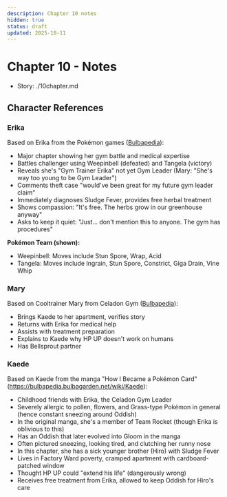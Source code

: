 ```yaml
---
description: Chapter 10 notes
hidden: true
status: draft
updated: 2025-10-11
---
```


# Chapter 10 - Notes

- Story: ./10chapter.md

## Character References

### Erika
Based on Erika from the Pokémon games ([Bulbapedia](https://bulbapedia.bulbagarden.net/wiki/Erika)):
- Major chapter showing her gym battle and medical expertise
- Battles challenger using Weepinbell (defeated) and Tangela (victory)
- Reveals she's "Gym Trainer Erika" not yet Gym Leader (Mary: "She's way too young to be Gym Leader")
- Comments theft case "would've been great for my future gym leader claim"
- Immediately diagnoses Sludge Fever, provides free herbal treatment
- Shows compassion: "It's free. The herbs grow in our greenhouse anyway"
- Asks to keep it quiet: "Just... don't mention this to anyone. The gym has procedures"

**Pokémon Team (shown):**
- Weepinbell: Moves include Stun Spore, Wrap, Acid
- Tangela: Moves include Ingrain, Stun Spore, Constrict, Giga Drain, Vine Whip

### Mary
Based on Cooltrainer Mary from Celadon Gym ([Bulbapedia](https://bulbapedia.bulbagarden.net/wiki/Celadon_Gym)):
- Brings Kaede to her apartment, verifies story
- Returns with Erika for medical help
- Assists with treatment preparation
- Explains to Kaede why HP UP doesn't work on humans
- Has Bellsprout partner

### Kaede
Based on Kaede from the manga "How I Became a Pokémon Card" (https://bulbapedia.bulbagarden.net/wiki/Kaede):
- Childhood friends with Erika, the Celadon Gym Leader
- Severely allergic to pollen, flowers, and Grass-type Pokémon in general (hence constant sneezing around Oddish)
- In the original manga, she's a member of Team Rocket (though Erika is oblivious to this)
- Has an Oddish that later evolved into Gloom in the manga
- Often pictured sneezing, looking tired, and clutching her runny nose
- In this chapter, she has a sick younger brother (Hiro) with Sludge Fever
- Lives in Factory Ward poverty, cramped apartment with cardboard-patched window
- Thought HP UP could "extend his life" (dangerously wrong)
- Receives free treatment from Erika, allowed to keep Oddish for Hiro's care


